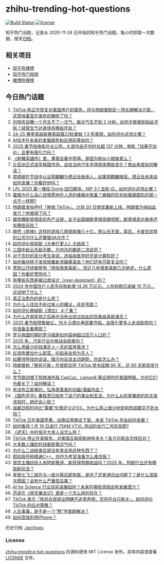 # zhihu-trending-hot-questions

[![Build Status](https://github.com/justjavac/zhihu-trending-hot-questions/workflows/ci/badge.svg?branch=master)](https://github.com/justjavac/zhihu-trending-hot-questions/actions)
[![license](https://img.shields.io/github/license/justjavac/zhihu-trending-hot-questions)](https://github.com/justjavac/zhihu-trending-hot-questions/blob/master/LICENSE)

知乎热门话题，记录从 2020-11-24
日开始的知乎热门话题。每小时抓取一次数据，按天[归档](./archives)。

## 相关项目

- [知乎热搜榜](https://github.com/justjavac/zhihu-trending-top-search)
- [知乎热门视频](https://github.com/justjavac/zhihu-trending-hot-video)
- [微博热搜榜](https://github.com/justjavac/weibo-trending-hot-search)

## 今日热门话题

<!-- BEGIN -->
<!-- 最后更新时间 Mon Jan 20 2025 10:47:47 GMT+0800 (China Standard Time) -->

1. [TikTok 称正在恢复对美国用户的服务，将与特朗普制定一项长期解决方案，这意味着其在美危机解除了吗？](https://www.zhihu.com/question/10041249867)
1. [刘晓庆自曝一个月生不了一次气，每次气生不到 2 分钟，如何才能做到如此平和？经常生气对身体有哪些坏处？](https://www.zhihu.com/question/9761229483)
1. [24-25 赛季英超联赛英超第22轮曼联 1:3 布莱顿，如何评价这场比赛？](https://www.zhihu.com/question/10027914367)
1. [AI技术在未来的发展趋势和应用前景如何？](https://www.zhihu.com/question/595096293)
1. [2025 春节档电影片长公布，6 部作品平均时长超 137 分钟，电影「加量不加价」会更有吸引力吗？](https://www.zhihu.com/question/10027245877)
1. [《射雕英雄传》里，黄蓉会看中郭靖，是因为她从小就缺爱么？](https://www.zhihu.com/question/36374962)
1. [比亚迪正式进军韩国市场，会给当地汽车市场带来哪些变化？商业角度如何解读？](https://www.zhihu.com/question/9762365788)
1. [郭德纲在节目中认证郭麒麟为德云社继承人，如果郭麒麟接班，德云社未来会如何发展？你看好他吗？](https://www.zhihu.com/question/9925363951)
1. [LPL 2025 第一赛段 Doinb 回归赛场，NIP 3:1 击败 iG，如何评价这场比赛？](https://www.zhihu.com/question/10000581587)
1. [蜜蜂为什么会心甘情愿地在人造的蜂箱中筑巢？蜂箱的形状和蜜蜂圆形的窝一点不一样啊?](https://www.zhihu.com/question/388194938)
1. [特朗普发帖呼吁「挽救 TikTok」，计划 20 日使其重新上线，特朗普为啥如此卖力？他救得了吗？](https://www.zhihu.com/question/10029728145)
1. [媒体曝断骨增高灰色产业链，女子出国做断骨增高腿喷脓，断骨增高对身体还有哪些风险？](https://www.zhihu.com/question/9964351188)
1. [既然《原神》这样的游戏几周就能赚几十亿，那么任天堂，索尼，卡普空这样的公司为什么还要做3A大作？](https://www.zhihu.com/question/554983624)
1. [如何评价电视剧《大奉打更人》大结局？](https://www.zhihu.com/question/9164112216)
1. [三国中赵云杀敌无数，为何杀的都是二流武将？](https://www.zhihu.com/question/488544278)
1. [对于农村的高分考生来说，选临床医学好还是计算机好？](https://www.zhihu.com/question/9721692879)
1. [如何看待杨子发视频重新求婚黄圣依？他们还有可能复合吗？](https://www.zhihu.com/question/9945731117)
1. [贾玲公开终极梦想「想拍情景喜剧」，但近几年情景喜剧几近绝迹，什么原因？你看好贾玲吗？](https://www.zhihu.com/question/9848713435)
1. [有哪些东西是被过度设计（over-designed）的？](https://www.zhihu.com/question/19674039)
1. [2024 年中国住户人民币存款新增 14.26 万亿元，人均存款已突破 10 万元，这说明了什么？](https://www.zhihu.com/question/9809145968)
1. [真正治愈你的是什么呢？](https://www.zhihu.com/question/4881805585)
1. [为什么人往往不听过来人的建议，非走弯路？](https://www.zhihu.com/question/9956468945)
1. [如何评价悬疑剧《漂白》 4-7 集？](https://www.zhihu.com/question/9939409707)
1. [为什么在周星驰之后再也没有出现过如此的现象级喜剧演员？](https://www.zhihu.com/question/52299201)
1. [2025 春节档预售破亿，19.9 元票价再现春节档，会吸引更多人走进影院吗？你准备去看哪部？](https://www.zhihu.com/question/9993669347)
1. [罗马帝国时期的罗马城是如何容纳超过百万人口的？](https://www.zhihu.com/question/26728093)
1. [2025 年，汽车行业价格战会结束吗？](https://www.zhihu.com/question/8512779360)
1. [怎么用最少的钱满足人一天的营养需求？](https://www.zhihu.com/question/267144336)
1. [红烧肉里加什么配菜，吃起来会惊为天人？](https://www.zhihu.com/question/309905702)
1. [如果领导找你谈话，暗示你应该主动辞职，你会怎么办？](https://www.zhihu.com/question/9979670825)
1. [特朗普称「极有可能」在就职后将 TikTok 禁令延期 90 天，这 90 天能改变什么？](https://www.zhihu.com/question/9979867394)
1. [字节跳动旗下剪映海外版 CapCut、Lemon8 等应用均在美国停服，为何它们也都关了？如何解读？](https://www.zhihu.com/question/10005953418)
1. [有没有正能量的，弘扬真善美的动画/漫画作品？](https://www.zhihu.com/question/387265795)
1. [《国色芳华》秦胜意已经有了自己的事业和生活，为什么从前家暴她的前夫来求和时，她还会心软？](https://www.zhihu.com/question/9834884335)
1. [成都日照时间比“雾都”伦敦还少近1/3，为什么网上很少听到抱怨成都见不到太阳？](https://www.zhihu.com/question/9826474734)
1. [TikTok 已在美国苹果、谷歌应用商店下架，未来 TikTok 将会如何发展？](https://www.zhihu.com/question/9996214788)
1. [如何看待 1 月 19 日进行 75KM VTVL 测试的龙行二号实验箭?](https://www.zhihu.com/question/9992787326)
1. [《遮天》中的恒宇大帝人设怎么样？](https://www.zhihu.com/question/557924186)
1. [TikTok 停止在美服务，对美国互联网影响有多大？各方可能会怎样应对？](https://www.zhihu.com/question/9986460715)
1. [大多数人赚到的钱都是靠运气吗？](https://www.zhihu.com/question/9696065094)
1. [为什么二战结束后就没有突击炮这种东西了？](https://www.zhihu.com/question/8962952481)
1. [假如我号称精通C++，你作为考官准备怎么难住我？](https://www.zhihu.com/question/825891126)
1. [带货主播纷纷入局短剧赛道，能获得预期收益吗？2025 年，短剧行业还有哪些新玩法？](https://www.zhihu.com/question/8770009879)
1. [星舰七飞二级在与一级分离后即失联，是炸了还是通讯出问题了？是什么深层次原因？会有什么严重性后果？](https://www.zhihu.com/question/9801894499)
1. [AI for Science 行业目前进展如何？未来在哪些领域会有发展潜力？](https://www.zhihu.com/question/9749353322)
1. [范遥在《倚天屠龙记》里是一个怎么样的存在？](https://www.zhihu.com/question/322715027)
1. [TikTok 表示「除非白宫提出明确不追责声明，否则平台只能关」，如何评价 TikTok 的应对策略？](https://www.zhihu.com/question/9934313645)
1. [人生事事，是不是一个“熬”字就能解决？](https://www.zhihu.com/question/9946858509)
1. [如何高效利用iPhone？](https://www.zhihu.com/question/21920881)

<!-- END -->

历史归档 [./archives](./archives)

### License

[zhihu-trending-hot-questions](https://github.com/justjavac/zhihu-trending-hot-questions)
的源码使用 MIT License 发布。具体内容请查看 [LICENSE](./LICENSE) 文件。
